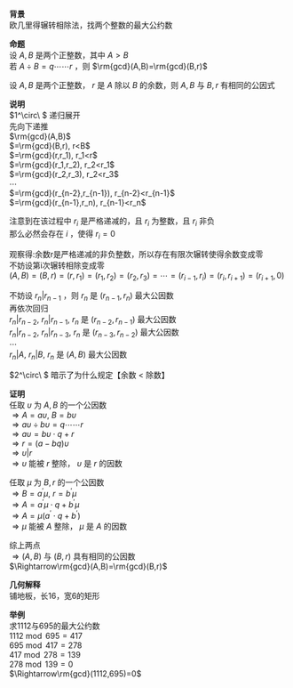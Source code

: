 **背景**  
欧几里得辗转相除法，找两个整数的最大公约数  
  
**命题**  
设 $A,B$ 是两个正整数，其中 $A>B$   
若 $A\div B=q\cdots\cdots r$ ，则 $\rm{gcd}(A,B)=\rm{gcd}(B,r)$   
  
设 $A,B$ 是两个正整数， $r$ 是 $A$ 除以 $B$ 的余数，则 $A,B$ 与 $B,r$ 有相同的公因式  
  
**说明**  
 $1^\circ\ $ 递归展开  
先向下递推  
 $\rm{gcd}(A,B)$   
 $=\rm{gcd}(B,r), r<B$   
 $=\rm{gcd}(r,r_1), r_1<r$   
 $=\rm{gcd}(r_1,r_2), r_2<r_1$   
 $=\rm{gcd}(r_2,r_3), r_2<r_3$   
 $\cdots$   
 $=\rm{gcd}(r_{n-2},r_{n-1}), r_{n-2}<r_{n-1}$   
 $=\rm{gcd}(r_{n-1},r_n), r_{n-1}<r_n$   
  
注意到在该过程中 $r_i$ 是严格递减的，且 $r_i$ 为整数，且 $r_i$ 非负  
那么必然会存在 $i$ ，使得 $r_i=0$   
  
观察得:余数r是严格递减的非负整数，所以存在有限次辗转使得余数变成零  
不妨设第i次辗转相除变成零  
 $(A,B)=(B,r)=(r,r_1)=(r_1,r_2)=(r_2,r_3)=\cdots  
=(r_{i-1},r_i)=(r_i,r_{i+1})=(r_{i+1},0)$   
  
不妨设 $r_n|r_{n-1}$ ，则 $r_n$ 是 $(r_{n-1},r_n)$ 最大公因数  
再依次回归  
 $r_n|r_{n-2},\ r_n|r_{n-1},\ r_n$ 是 $(r_{n-2},r_{n-1})$ 最大公因数  
 $r_n|r_{n-2},\ r_n|r_{n-3},\ r_n$ 是 $(r_{n-3},r_{n-2})$ 最大公因数  
 $\cdots$   
 $r_n|A,\ r_n|B,\ r_n$ 是 $(A,B)$ 最大公因数  
  
 $2^\circ\ $ 暗示了为什么规定【余数 $<$ 除数】  
  
**证明**  
任取 $\upsilon$ 为 $A,B$ 的一个公因数  
 $\Rightarrow A=a\upsilon,\ B=b\upsilon$   
 $\Rightarrow a\upsilon\div b\upsilon=q\cdots\cdots r$   
 $\Rightarrow  a\upsilon=b\upsilon\cdot q+r$   
 $\Rightarrow r=(a-bq)\upsilon$   
 $\Rightarrow \upsilon|r$   
 $\Rightarrow \upsilon$ 能被 $r$ 整除， $\upsilon$ 是 $r$ 的因数  
  
任取 $\mu$ 为 $B,r$ 的一个公因数  
 $\Rightarrow B=a^\prime\mu,\ r=b^\prime\mu$   
 $\Rightarrow A=a^\prime\mu\cdot q+b^\prime\mu$   
 $\Rightarrow A=\mu(a^\prime\cdot q+b^\prime)$   
 $\Rightarrow \mu$ 能被 $A$ 整除， $\mu$ 是 $A$ 的因数  
  
综上两点  
 $\Rightarrow(A,B)$ 与 $(B,r)$ 具有相同的公因数  
 $\Rightarrow\rm{gcd}(A,B)=\rm{gcd}(B,r)$   
  
**几何解释**  
铺地板，长16，宽6的矩形  
  
**举例**  
求1112与695的最大公约数  
 $1112\bmod695=417$   
 $695\bmod417=278$   
 $417\bmod278=139$   
 $278\bmod139=0$   
 $\Rightarrow\rm{gcd}(1112,695)=0$   
